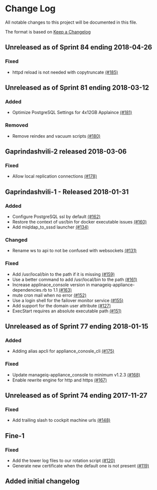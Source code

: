# Change Log

All notable changes to this project will be documented in this file.

The format is based on [Keep a Changelog](http://keepachangelog.com/en/1.0.0/)


## Unreleased as of Sprint 84 ending 2018-04-26

### Fixed
- httpd reload is not needed with copytruncate [(#185)](https://github.com/ManageIQ/manageiq-appliance/pull/185)

## Unreleased as of Sprint 81 ending 2018-03-12

### Added
- Optimize PostgreSQL Settings for 4x12GB Applaince [(#181)](https://github.com/ManageIQ/manageiq-appliance/pull/181)

### Removed
- Remove reindex and vacuum scripts [(#180)](https://github.com/ManageIQ/manageiq-appliance/pull/180)

## Gaprindashvili-2 released 2018-03-06

### Fixed
- Allow local replication connections [(#178)](https://github.com/ManageIQ/manageiq-appliance/pull/178)

## Gaprindashvili-1 - Released 2018-01-31

### Added
- Configure PostgreSQL ssl by default [(#162)](https://github.com/ManageIQ/manageiq-appliance/pull/162)
- Restore the context of usr/bin for docker executable issues [(#160)](https://github.com/ManageIQ/manageiq-appliance/pull/160)
- Add miqldap_to_sssd launcher [(#134)](https://github.com/ManageIQ/manageiq-appliance/pull/134)

### Changed
- Rename ws to api to not be confused with websockets [(#131)](https://github.com/ManageIQ/manageiq-appliance/pull/131)

### Fixed
- Add /usr/local/bin to the path if it is missing [(#159)](https://github.com/ManageIQ/manageiq-appliance/pull/159)
- Use a better command to add /usr/local/bin to the path [(#161)](https://github.com/ManageIQ/manageiq-appliance/pull/161)
- Increase applinace_console version in manageiq-appliance-dependencies.rb to 1.1 [(#163)](https://github.com/ManageIQ/manageiq-appliance/pull/163)
- mute cron mail when no error [(#152)](https://github.com/ManageIQ/manageiq-appliance/pull/152)
- Use a login shell for the failover monitor service [(#155)](https://github.com/ManageIQ/manageiq-appliance/pull/155)
- Add support for the domain user attribute [(#127)](https://github.com/ManageIQ/manageiq-appliance/pull/127)
- ExecStart requires an absolute executable path [(#151)](https://github.com/ManageIQ/manageiq-appliance/pull/151)

## Unreleased as of Sprint 77 ending 2018-01-15

### Added
- Adding alias apcli for appliance_conosle_cli [(#175)](https://github.com/ManageIQ/manageiq-appliance/pull/175)

### Fixed
- Update manageiq-appliance_console to minimum v1.2.3 [(#168)](https://github.com/ManageIQ/manageiq-appliance/pull/168)
- Enable rewrite engine for http and https [(#167)](https://github.com/ManageIQ/manageiq-appliance/pull/167)

## Unreleased as of Sprint 74 ending 2017-11-27

### Fixed
- Add trailing slash to cockpit machine urls [(#148)](https://github.com/ManageIQ/manageiq-appliance/pull/148)

## Fine-1

### Fixed
- Add the tower log files to our rotation script [(#120)](https://github.com/ManageIQ/manageiq-appliance/pull/120)
- Generate new certificate when the default one is not present [(#119)](https://github.com/ManageIQ/manageiq-appliance/pull/119)

## Added initial changelog
